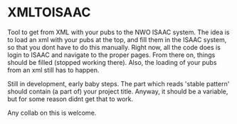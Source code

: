 # XMLTOISAAC
Tool to get from XML with your pubs to the NWO ISAAC system. 
The idea is to load an xml with your pubs at the top, and fill them in the ISAAC system, so that  you dont have to do this manually. Right now, all the code does is login to ISAAC and navigate to the proper pages. From there on, things should be filled (stopped working there). Also, the loading of your pubs from an xml still has to happen. 

Still in development, early baby steps. The part which reads 'stable pattern' should contain (a part of) your project title. Anyway, it should be a variable, but for some reason didnt get that to work. 

Any collab on this is welcome. 

